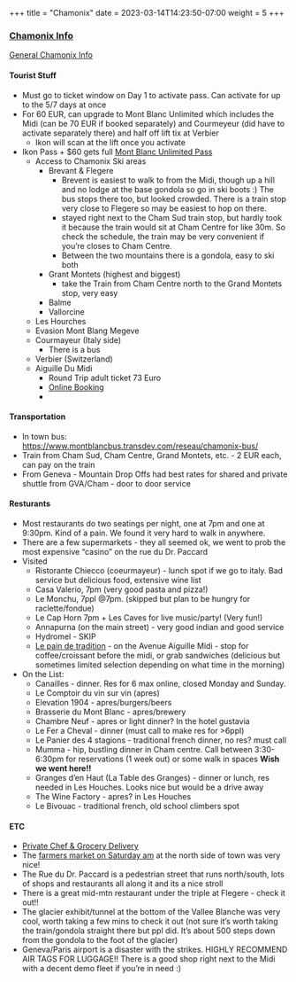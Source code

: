 +++
title = "Chamonix"
date = 2023-03-14T14:23:50-07:00
weight = 5
+++

### [Chamonix Info](https://en.chamonix.com/) 

[General Chamonix Info](https://en.chamonix.com/)


#### Tourist Stuff
- Must go to ticket window on Day 1 to activate pass. Can activate for up to the 5/7 days at once 
- For 60 EUR, can upgrade to Mont Blanc Unlimited which includes the Midi (can be 70 EUR if booked separately) and Courmeyeur (did have to activate separately there) and half off lift tix at Verbier 
  - Ikon will scan at the lift once you activate
- Ikon Pass + $60 gets full [Mont Blanc Unlimited Pass](https://www.montblancnaturalresort.com/en/montblanc-unlimited)
  - Access to Chamonix Ski areas
    - Brevant & Flegere
      - Brevent is easiest to walk to from the Midi, though up a hill and no lodge at the base gondola so go in ski boots :) The bus stops there too, but looked crowded. There is a train stop very close to Flegere so may be easiest to hop on there. 
      - stayed right next to the Cham Sud train stop, but hardly took it because the train would sit at Cham Centre for like 30m. So check the schedule, the train may be very convenient if you’re closes to Cham Centre. 
      - Between the two mountains there is a gondola, easy to ski both
    - Grant Montets (highest and biggest)
      - take the Train from Cham Centre north to the Grand Montets stop, very easy
    - Balme
    - Vallorcine
  - Les Hourches
  - Evasion Mont Blang Megeve
  - Courmayeur (Italy side)
    - There is a bus 
  - Verbier (Switzerland)
  - Aiguille Du Midi
    - Round Trip adult ticket 73 Euro
    - [Online Booking](https://www.montblancnaturalresort.com/fr/forfait-ski/complet-aiguille-midi-3242-1/)
    - 
#### Transportation 
  - In town bus: https://www.montblancbus.transdev.com/reseau/chamonix-bus/
  - Train from Cham Sud, Cham Centre, Grand Montets, etc. - 2 EUR each, can pay on the train 
  - From Geneva - Mountain Drop Offs had best rates for shared and private shuttle from GVA/Cham - door to door service

#### Resturants
  - Most restaurants do two seatings per night, one at 7pm and one at 9:30pm. Kind of a pain. We found it very hard to walk in anywhere. 
  - There are a few supermarkets - they all seemed ok, we went to prob the most expensive “casino” on the rue du Dr. Paccard
  - Visited
    - Ristorante Chiecco (coeurmayeur) - lunch spot if we go to italy. Bad service but delicious food, extensive wine list 
    - Casa Valerio, 7pm (very good pasta and pizza!)
    - Le Monchu, 7ppl @7pm. (skipped but plan to be hungry for raclette/fondue)
    - Le Cap Horn 7pm + Les Caves for live music/party! (Very fun!)
    - Annapurna (on the main street) - very good indian and good service 
    - Hydromel - SKIP 
    - [Le pain de tradition](https://www.myboulange.fr/74/chamonix-mont-blanc/pain-de-tradition-patisserie-sandwichs-29284) - on the Avenue Aiguille Midi - stop for coffee/croissant before the midi, or grab sandwiches (delicious but sometimes limited selection depending on what time in the morning)
  - On the List:
    - Canailles - dinner. Res for 6 max online, closed Monday and Sunday. 
    - Le Comptoir du vin sur vin (apres)
    - Elevation 1904 - apres/burgers/beers 
    - Brasserie du Mont Blanc - apres/brewery 
    - Chambre Neuf - apres or light dinner? In the hotel gustavia
    - Le Fer a Cheval - dinner (must call to make res for >6ppl)
    - Le Panier des 4 stagions - traditional french dinner, no res? must call
    - Mumma - hip, bustling dinner in Cham centre. Call between 3:30-6:30pm for reservations (1 week out) or some walk in spaces **Wish we went here!!**
    - Granges d’en Haut (La Table des Granges) - dinner or lunch, res needed in Les Houches. Looks nice but would be a drive away
    - The Wine Factory - apres? in Les Houches
    - Le Bivouac - traditional french, old school climbers spot


#### ETC
  - [Private Chef & Grocery Delivery](https://www.privatecateringchamonix.com)
  - The [farmers market on Saturday am](https://www.seechamonix.com/events/saturday-market-main-town-689085) at the north side of town was very nice!
  - The Rue du Dr. Paccard is a pedestrian street that runs north/south, lots of shops and restaurants all along it and its a nice stroll
  - There is a great mid-mtn restaurant under the triple at Flegere - check it out!!
  - The glacier exhibit/tunnel at the bottom of the Vallee Blanche was very cool, worth taking a few mins to check it out (not sure it’s worth taking the train/gondola straight there but ppl did. It’s about 500 steps down from the gondola to the foot of the glacier)
  - Geneva/Paris airport is a disaster with the strikes. HIGHLY RECOMMEND AIR TAGS FOR LUGGAGE!! There is a good shop right next to the Midi with a decent demo fleet if you’re in need :)